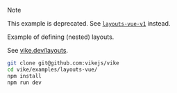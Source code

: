 > [!NOTE]
> This example is deprecated. See [`layouts-vue-v1`](../layouts-vue-v1/) instead.

Example of defining (nested) layouts.

See [vike.dev/layouts](https://vike.dev/layouts).

```bash
git clone git@github.com:vikejs/vike
cd vike/examples/layouts-vue/
npm install
npm run dev
```
